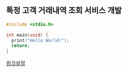 ## 특정 고객 거래내역 조회 서비스 개발

```c
#include <stdio.h>

int main(void) {
  print("Hello World!");
  return;
}
```

[링크설정](http://www.ys89.kr/ysb)
